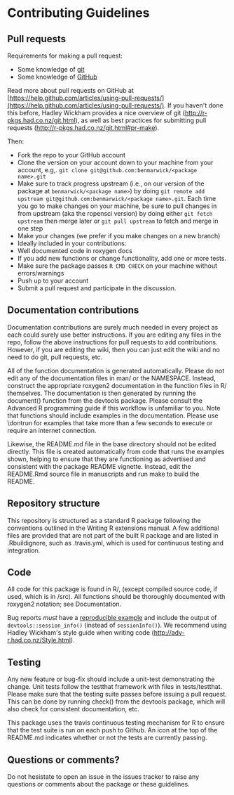 # Contributing Guidelines

## Pull requests

Requirements for making a pull request:

  * Some knowledge of [git]()
* Some knowledge of [GitHub]()

Read more about pull requests on GitHub at [https://help.github.com/articles/using-pull-requests/](https://help.github.com/articles/using-pull-requests/). If you haven't done this before, Hadley Wickham provides a nice overview of git (<http://r-pkgs.had.co.nz/git.html>), as well as best practices for submitting pull requests (<http://r-pkgs.had.co.nz/git.html#pr-make>).

Then:

* Fork the repo to your GitHub account
* Clone the version on your account down to your machine from your account, e.g,. `git clone git@github.com:benmarwick/<package name>.git`
* Make sure to track progress upstream (i.e., on our version of the package at `benmarwick/<package name>`) by doing `git remote add upstream git@github.com:benmarwick/<package name>.git`. Each time you go to make changes on your machine, be sure to pull changes in from upstream (aka the ropensci version) by doing either `git fetch upstream` then merge later or `git pull upstream` to fetch and merge in one step
* Make your changes (we prefer if you make changes on a new branch)
* Ideally included in your contributions:
* Well documented code in roxygen docs
* If you add new functions or change functionality, add one or more tests.
* Make sure the package passes `R CMD CHECK` on your machine without errors/warnings
* Push up to your account
* Submit a pull request and participate in the discussion.

## Documentation contributions

Documentation contributions are surely much needed in every project as each could surely use better instructions. If you are editing any files in the repo, follow the above instructions for pull requests to add contributions. However, if you are editing the wiki, then you can just edit the wiki and no need to do git, pull requests, etc.

All of the function documentation is generated automatically. Please do not edit any of the documentation files in man/ or the NAMESPACE. Instead, construct the appropriate roxygen2 documentation in the function files in R/ themselves. The documentation is then generated by running the document() function from the devtools package. Please consult the Advanced R programming guide if this workflow is unfamiliar to you. Note that functions should include examples in the documentation. Please use \dontrun for examples that take more than a few seconds to execute or require an internet connection.

Likewise, the README.md file in the base directory should not be edited directly. This file is created automatically from code that runs the examples shown, helping to ensure that they are functioning as advertised and consistent with the package README vignette. Instead, edit the README.Rmd source file in manuscripts and run make to build the README.

## Repository structure

This repository is structured as a standard R package following the conventions outlined in the Writing R extensions manual. A few additional files are provided that are not part of the built R package and are listed in .Rbuildignore, such as .travis.yml, which is used for continuous testing and integration.

## Code

All code for this package is found in R/, (except compiled source code, if used, which is in /src). All functions should be thoroughly documented with roxygen2 notation; see Documentation.

Bug reports _must_ have a [reproducible example](http://adv-r.had.co.nz/Reproducibility.html) and include the output of `devtools::session_info()` (instead of `sessionInfo()`). We recommend using Hadley Wickham's style guide when writing code (<http://adv-r.had.co.nz/Style.html>).

## Testing

Any new feature or bug-fix should include a unit-test demonstrating the change. Unit tests follow the testthat framework with files in tests/testthat. Please make sure that the testing suite passes before issuing a pull request. This can be done by running check() from the devtools package, which will also check for consistent documentation, etc.

This package uses the travis continuous testing mechanism for R to ensure that the test suite is run on each push to Github. An icon at the top of the README.md indicates whether or not the tests are currently passing.

## Questions or comments?

Do not hesistate to open an issue in the issues tracker to raise any questions or comments about the package or these guidelines.
